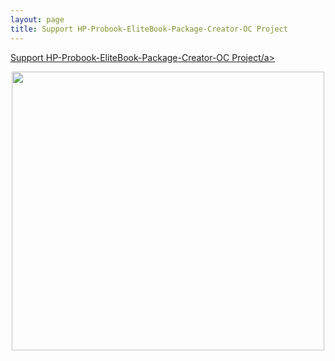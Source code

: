 ```yaml
---
layout: page
title: Support HP-Probook-EliteBook-Package-Creator-OC Project
---
```



<a href="https://github.com/chris1111/HP-Probook-EliteBook-Package-Creator-OC/blob/master/Builder/HPProBookEliteBookmacOS/Support%20Donate.html" title="Support Project">Support HP-Probook-EliteBook-Package-Creator-OC Project/a>


<p align="center">
  <img width="500" height="446" src="https://user-images.githubusercontent.com/6248794/149632570-d31694cb-6d82-42c3-9583-ea7f9ea47c1e.png">
  
</p>
